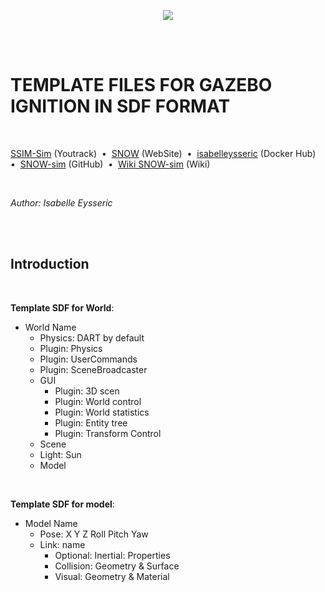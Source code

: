 <p align="center">
  <img src="https://norlab.ulaval.ca/images/norlab_acronym_stamp_light.svg" />
</p>

<br/>
<br/>

# TEMPLATE FILES FOR GAZEBO IGNITION IN SDF FORMAT

<br/>

[SSIM-Sim](https://norlab.youtrack.cloud/issues?q=project:%20%7B%F0%9D%94%96%20SNOW-sim%7D) (Youtrack)&nbsp; • &nbsp;[SNOW](https://norlab.ulaval.ca/research/snow/) (WebSite)&nbsp; • &nbsp;[isabelleysseric](https://hub.docker.com/u/isabelleysseric) (Docker Hub)&nbsp; • &nbsp;[SNOW-sim](https://github.com/norlab-ulaval/SNOW-sim_internship_H22) (GitHub)&nbsp; • &nbsp;[Wiki SNOW-sim](https://github.com/isabelleysseric/SNOW-sim_internship_H22/wiki) (Wiki) 

<br/>

*Author: Isabelle Eysseric*

<br/>
<br/>

## Introduction
<br/>

**Template SDF for World**:  

* World Name
    * Physics: DART by default
    * Plugin: Physics
    * Plugin: UserCommands
    * Plugin: SceneBroadcaster
    * GUI
        * Plugin: 3D scen
        * Plugin: World control
        * Plugin: World statistics
        * Plugin: Entity tree
        * Plugin: Transform Control
    * Scene
    * Light: Sun
    * Model

<br/>

**Template SDF for model**:  
* Model Name
    * Pose: X Y Z Roll Pitch Yaw
    * Link: name 
        * Optional: Inertial: Properties
        * Collision: Geometry & Surface
        * Visual: Geometry & Material

<br/>
